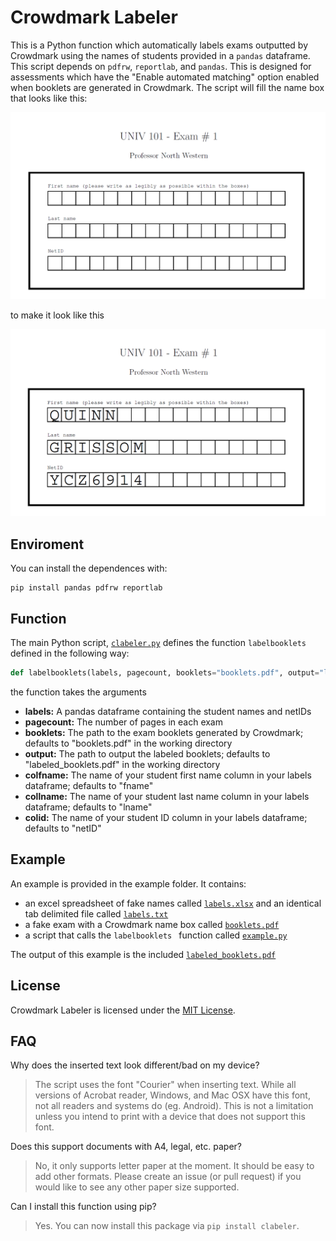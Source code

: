 # Crowdmark Labeler

This is a Python function which automatically labels exams outputted by Crowdmark using the names of students provided in a `pandas` dataframe. This script depends on `pdfrw`, `reportlab`, and `pandas`. This is designed for assessments which have the "Enable automated matching" option enabled when booklets are generated in Crowdmark. The script will fill the name box that looks like this:

![before labeling](https://raw.githubusercontent.com/MattWThomas/crowdmark-labeler/master/assets/before.png)

to make it look like this

![after labeling](https://raw.githubusercontent.com/MattWThomas/crowdmark-labeler/master/assets/after.png)

## Enviroment
You can install the dependences with:
```
pip install pandas pdfrw reportlab
```

## Function

The main Python script, [`clabeler.py`](clabeler.py) defines the function `labelbooklets` defined in the following way:
```python
def labelbooklets(labels, pagecount, booklets="booklets.pdf", output="labeled_booklets.pdf", colfname="fname", collname="lname", colid="netID"):
```
the function takes the arguments

* **labels:** A pandas dataframe containing the student names and netIDs
* **pagecount:** The number of pages in each exam
* **booklets:** The path to the exam booklets generated by Crowdmark; defaults to "booklets.pdf" in the working directory
* **output:** The path to output the labeled booklets; defaults to "labeled_booklets.pdf" in the working directory
* **colfname:** The name of your student first name column in your labels dataframe; defaults to "fname"
* **collname:** The name of your student last name column in your labels dataframe; defaults to "lname"
* **colid:** The name of your student ID column in your labels dataframe; defaults to "netID"

## Example
An example is provided in the example folder. It contains:

* an excel spreadsheet of fake names called [`labels.xlsx`](example/labels.xlsx) and an identical tab delimited file called [`labels.txt`](example/labels.txt)
* a fake exam with a Crowdmark name box called [`booklets.pdf`](example/booklets.pdf)
* a script that calls the `labelbooklets ` function called [`example.py`](example/example.py)

The output of this example is the included [`labeled_booklets.pdf`](example/labeled_booklets.pdf)

## License

Crowdmark Labeler is licensed under the [MIT License](LICENSE).

## FAQ

Why does the inserted text look different/bad on my device?
> The script uses the font "Courier" when inserting text. While all versions of Acrobat reader, Windows, and Mac OSX have this font, not all readers and systems do (eg. Android). This is not a limitation unless you intend to print with a device that does not support this font.

Does this support documents with A4, legal, etc. paper?
> No, it only supports letter paper at the moment. It should be easy to add other formats. Please create an issue (or pull request) if you would like to see any other paper size supported.

Can I install this function using pip?
> Yes. You can now install this package via `pip install clabeler`.
